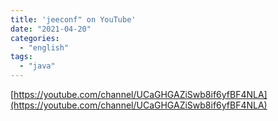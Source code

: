 ```yaml
---
title: 'jeeconf" on YouTube'
date: "2021-04-20"
categories:
  - "english"
tags:
  - "java"
---
```


[https://youtube.com/channel/UCaGHGAZiSwb8if6yfBF4NLA](https://youtube.com/channel/UCaGHGAZiSwb8if6yfBF4NLA)
